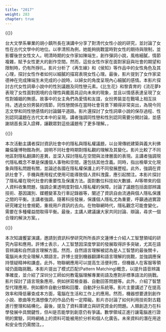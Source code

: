 ```yaml
---
title: "2017"
weight: 283
chapter: true
---
```



{{<youtube id="w65c-LYJqac">}}

台大文學系畢業的胡小鎮所長在演講中分享了對清代女性小說的研究，並討論了女性在古代文學中的地位。以李清照為例，她能夠挑戰當時對女性的期待與限制，並影響後世女性文人。明清時期的女作家如陳端生，創作彈詞小說，風格細膩，情節複雜，賦予女性更大的創作空間。然而，這些女性作家在面對家庭與社會的期望和限制時，仍有所掙扎。影片分析了《再生緣》和《侯知》等作品中的女性角色及其心理，探討女性作者如何以細膩的描寫表現女性心理。最後，影片提到了女作家梁德神在完成陳端生未完成的小說時，以婦女的角度呈現內心細膩的感情。本影片探討古代女性詞章小說中的性別議題及同性戀元素。《比生花》和黎貴育的《流花夢》表現了女性面對困境的合理性與戴面具迎向未來的現象，並且以情感表達呈現了女性對婚姻的無感。故事中的女主角們為愛情和友誼，女扮男裝並在戰場上相互扶持。透過女扮男裝的情節，同性戀關係在當時社會背景下顯得非常突出，為現今同志文學和同性戀感情的討論鋪平道路。影片還探討了女性詞章小說的保存過程、性別認同議題在古代文本中的呈現。講者強調同性戀和性別認同需要分開討論，並感謝胡首長深入詮釋，讓觀眾對這些議題有了更多理解。，

{{<youtube id="z1fV8YXu0WE">}}

本次活動主講者探討資訊社會中的隱私與隱私權議題，以台灣傳統建築與義大利佛羅倫薩博物館為例，說明不同社會時期對隱私觀的理解及其變化。影片比較了不同地區對隱私翻譯的差異，並深入探討隱私在空間與法律層面的表現。主講者強調現代隱私概念不單是保護個人事物和空間，還包括其他含義。同時，指出檢舉文化現象與隱私問題有關，並論述各國在隱私權保護上的不同發展歷程。此外，強調在資訊社會下，手機與應用程式使用可能導致個人資料洩露，應引起關注。本影片探討了隱私權在現代社會的重要性及保護方法。面對數位科技如大數據、AI等帶來的個人資料收集問題，強調企業透明度對個人隱私權的保障。討論了議題包括面部辨識技術、基因識別、媒體變革及行車記錄器等，闡述了資訊自由流通與個人隱私保護之間的平衡。主講者強調，隨著科技發展，保護個人隱私尤為重要，呼籲通過實證研究確定社會規範，重視用戶資訊的去向。在物聯網時代，隱私觀念可能會變化，需要在多種權益間取得平衡。最後，主講人建議讓大家共同討論、辯論，尋求一個合理的解決方案。，

{{<youtube id="lhxWE6b0Cpo">}}

本次知識饗宴演講，邀請到資訊科學研究所所長許文蓮博士介紹人工智慧領域的研究內容和應用。許博士表示，人工智慧因深度學習的發展取得許多突破，尤其在語音辨識和自然語言理解方面。然而，自然語言理解被認為是人工智慧的最後關卡，電腦尚未完全理解人類語言。許博士提到機器翻譯和語言理解的挑戰，並強調應保持懷疑精神和謙虛。此外，物聯網應用可以提高生活便利性，但機器人在客服等領域仍面臨挑戰。本影片提出了模式匹配(Pattern Matching)概念，以提升語音辨識準確度，並介紹了深圳分工師如何教電腦理解專業術語及應對非標準語法的挑戰。影片探討了語言現象應用，例如拼寫檢查器、自動回答問題等。此外，介紹了智慧型代理應用，例如郵件自動分類和回覆、自動評分系統等。影片主要講述了在提高效率和降低審查成本方面，電腦在生活和工作上的應用。然而，機器想要達到創作小說、歌曲等充滿想像力的作品仍有一定障礙。影片亦討論了如何利用技術對古籍進行整理和結構化。最後，提及了資料庫建立與研究資金的問題。人類創造力在科學發展中具關鍵性，但AI是否能學到創意仍有爭議。數學領域正進行讓電腦進行證明的實驗，同時網絡上的資料可能被用於分析和個人化廣告。未來資料的潛在用途和安全性仍需關注。，

